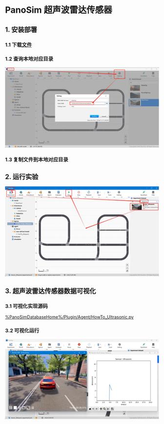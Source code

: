 # PanoSim 超声波雷达传感器

## 1. 安装部署

### 1.1 下载[文件](./PanoSimDatabase)

### 1.2 查询本地对应目录
![image](../../../Bus/ego/docs/images/folder.jpg)

### 1.3 复制文件到本地对应目录

## 2. 运行实验
![image](docs/images/open.jpg)


## 3. 超声波雷达传感器数据可视化

### 3.1 可视化实现源码
[%PanoSimDatabaseHome%/Plugin/Agent/HowTo_Ultrasonic.py](PanoSimDatabase/Plugin/Agent/HowTo_Ultrasonic.py)

### 3.2 可视化运行
![image](docs/images/visualization.jpg)
